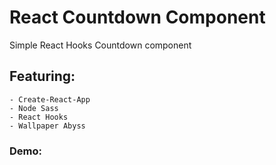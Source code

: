 # React Countdown Component

Simple React Hooks Countdown component

## Featuring:

    - Create-React-App
    - Node Sass
    - React Hooks
    - Wallpaper Abyss

### Demo:
